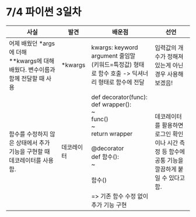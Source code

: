 # 7/4 파이썬 3일차

| 사실 | 발견 | 배운점 | 선언 |
|---|---|---|---|
|어제 배웠던 *args에 더해 **kwargs에 대해 배웠다. 변수이름과 함께 전달할 때 사용|*kwargs|kwargs: keyword argument 줄임말<br/> (키워드=특정값) 형태로 함수 호출 -> 딕셔너리 형태로 함수에 전달|입력값의 개수가 정해져 있는게 아닌 경우 사용해보겠음!|
|함수를 수정하지 않은 상태에서 추가 기능을 구현할 때 데코레이터를 사용함.|데코레이터|def decorator(func):<br/>def wrapper():<br/>~<br/>func()<br/> ~<br/> return wrapper<br/><br/>@decorator <br/>def 함수():<br/> ~<br/><br/> 함수()<br/><br/> => 기존 함수 수정 없이 추가 기능 구현 <br/>|데코레이터를 활용하면 로그인 확인이나 시간 측정 등 함수에 공통 기능을 깔끔하게 붙일 수 있다고 함.|